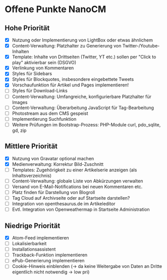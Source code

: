 # Offene Punkte NanoCM

## Hohe Priorität

- [x] Nutzung oder Implementierung von LightBox oder etwas ähnlichem
- [x] Content-Verwaltung: Platzhalter zu Generierung von Twitter-/Youtube-Inhalten
- [x] Template: Inhalte von Drittseiten (Twitter, YT etc.) sollen per "Click to play" aktivierbar sein (DSGVO)
- [x] Verlinkung von Kommentaren
- [x] Styles für Sidebars
- [x] Styles für Blockquotes, insbesondere eingebettete Tweets
- [x] Vorschaufunktion für Artikel und Pages implementieren!
- [ ] Styles für Download-Links
- [ ] Content-Verwaltung: Umfangreiche, konfigurierbare Platzhalter für Images
- [ ] Content-Verwaltung: Überarbeitung JavaScript für Tag-Bearbeitung
- [ ] Photostream aus dem CMS gespeist
- [ ] Implementierung Suchfunktion
- [ ] Weitere Prüfungen im Bootstrap-Prozess: PHP-Module curl, pdo_sqlite, gd, zip

## Mittlere Priorität

- [x] Nutzung von Gravatar optional machen
- [x] Medienverwaltung: Korrektur Bild-Zuschnitt
- [ ] Templates: Zugehörigkeit zu einer Artikelserie anzeigen (als Inhaltsverzeichnis)
- [ ] Content-Verwaltung: globale Liste von Abkürzungen verwalten
- [ ] Versand von E-Mail-Notifications bei neuen Kommentaren etc.
- [ ] Platz finden für Darstellung von Blogroll
- [ ] Tag Cloud auf Archivseite oder auf Startseite darstellen?
- [ ] Integration von openthesaurus.de im Artikeleditor
- [ ] Evtl. Integration von Openweathermap in Startseite Administration

## Niedrige Priorität

- [x] Atom-Feed implementieren
- [ ] Lokalisierbarkeit
- [ ] Installationsassistent
- [ ] Trackback-Funktion implementieren
- [ ] ePub-Generierung implementieren
- [ ] Cookie-Hinweis einblenden (-> da keine Weitergabe von Daten an Dritte eigentlich nicht notwendig -> low pri)
